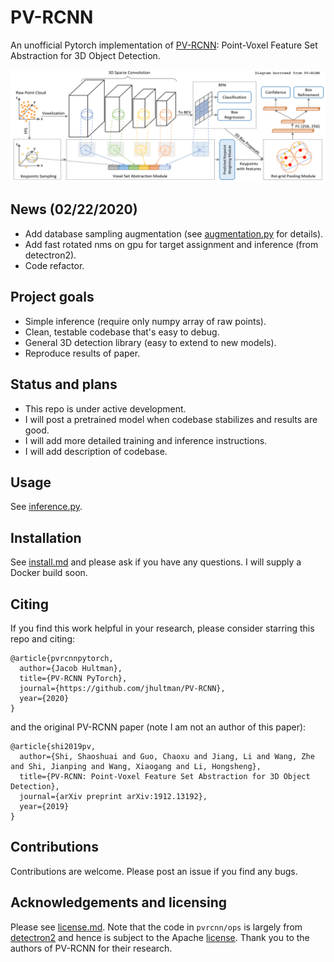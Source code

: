 # PV-RCNN
An unofficial Pytorch implementation of [PV-RCNN](https://arxiv.org/pdf/1912.13192): Point-Voxel Feature Set Abstraction for 3D Object Detection.

![PV-RCNN](images/pvrcnn.png)

## News (02/22/2020)
- Add database sampling augmentation (see [augmentation.py](https://github.com/jhultman/PV-RCNN/blob/03a0b92af929371cce91e1666b92f92192e49129/pvrcnn/dataset/augmentation.py#L108) for details).
- Add fast rotated nms on gpu for target assignment and inference (from detectron2).
- Code refactor.

## Project goals
- Simple inference (require only numpy array of raw points).
- Clean, testable codebase that's easy to debug.
- General 3D detection library (easy to extend to new models).
- Reproduce results of paper.

## Status and plans
- This repo is under active development.
- I will post a pretrained model when codebase stabilizes and results are good.
- I will add more detailed training and inference instructions.
- I will add description of codebase.

## Usage
See [inference.py](pvrcnn/inference.py).

## Installation
See [install.md](install.md) and please ask if you have any questions. I will supply a Docker build soon.

## Citing
If you find this work helpful in your research, please consider starring this repo and citing:

```
@article{pvrcnnpytorch,
  author={Jacob Hultman},
  title={PV-RCNN PyTorch},
  journal={https://github.com/jhultman/PV-RCNN},
  year={2020}
}
```

and the original PV-RCNN paper (note I am not an author of this paper):

```
@article{shi2019pv,
  author={Shi, Shaoshuai and Guo, Chaoxu and Jiang, Li and Wang, Zhe and Shi, Jianping and Wang, Xiaogang and Li, Hongsheng},
  title={PV-RCNN: Point-Voxel Feature Set Abstraction for 3D Object Detection},
  journal={arXiv preprint arXiv:1912.13192},
  year={2019}
}
```

## Contributions
Contributions are welcome. Please post an issue if you find any bugs.

## Acknowledgements and licensing
Please see [license.md](license.md). Note that the code in `pvrcnn/ops` is largely from [detectron2](https://github.com/facebookresearch/detectron2) and hence is subject to the Apache [license](pvrcnn/ops/LICENSE). Thank you to the authors of PV-RCNN for their research.
